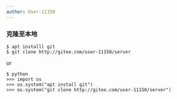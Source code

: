```yaml
---
author: User-11150
---
```

### 克隆至本地
```shell
$ apt installl git
$ git clone http://gitee.com/user-11150/server
```
or
```shell
$ python
>>> import os
>>> os.system("apt install git")
>>> os.system("git clone http://gitee.com/user-11150/server")
```